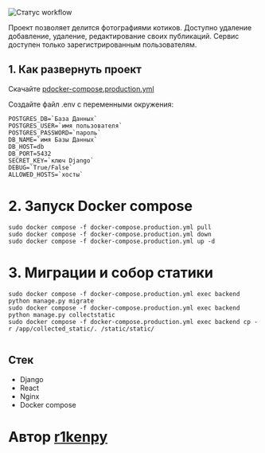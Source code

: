 ![Статус workflow](https://github.com/r1kenpy/kittygram_final/actions/workflows/main.yml/badge.svg)

Проект позволяет делится фотографиями котиков. Доступно удаление добавление, удаление, редактирование своих публикаций.
Сервис доступен только зарегистрированным пользователям.

## 1. Как развернуть проект
Скачайте [pdocker-compose.production.yml](https://github.com/r1kenpy/kittygram_final/blob/main/docker-compose.production.yml)

Создайте файл .env c переменными окружения:
```
POSTGRES_DB=`База Данных`
POSTGRES_USER=`имя пользователя`
POSTGRES_PASSWORD=`пароль`
DB_NAME=`имя Базы Данных`
DB_HOST=db
DB_PORT=5432
SECRET_KEY=`ключ Django`
DEBUG=`True/False`
ALLOWED_HOSTS=`хосты`
```

# 2. Запуск Docker compose
```
sudo docker compose -f docker-compose.production.yml pull
sudo docker compose -f docker-compose.production.yml down
sudo docker compose -f docker-compose.production.yml up -d
```

# 3. Mиграции и собор статики
```
sudo docker compose -f docker-compose.production.yml exec backend python manage.py migrate
sudo docker compose -f docker-compose.production.yml exec backend python manage.py collectstatic
sudo docker compose -f docker-compose.production.yml exec backend cp -r /app/collected_static/. /static/static/
  
```

## Cтек
- Django 
- React
- Nginx
- Docker compose

# Автор [r1kenpy](https://github.com/r1kenpy/)